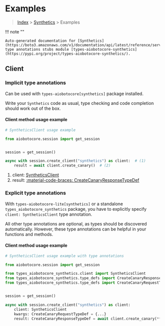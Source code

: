 # Examples

> [Index](../README.md) > [Synthetics](./README.md) > Examples

!!! note ""

    Auto-generated documentation for [Synthetics](https://boto3.amazonaws.com/v1/documentation/api/latest/reference/services/synthetics.html#synthetics)
    type annotations stubs module [types-aiobotocore-synthetics](https://pypi.org/project/types-aiobotocore-synthetics/).

## Client

### Implicit type annotations

Can be used with `types-aiobotocore[synthetics]` package installed.

Write your `Synthetics` code as usual,
type checking and code completion should work out of the box.



#### Client method usage example

```python
# SyntheticsClient usage example

from aiobotocore.session import get_session


session = get_session()

async with session.create_client("synthetics") as client:  # (1)
    result = await client.create_canary()  # (2)
```

1. client: [SyntheticsClient](./client.md)
2. result: [:material-code-braces: CreateCanaryResponseTypeDef](./type_defs.md#createcanaryresponsetypedef)






### Explicit type annotations

With `types-aiobotocore-lite[synthetics]`
or a standalone `types_aiobotocore_synthetics` package, you have to explicitly specify
`client: SyntheticsClient` type annotation.

All other type annotations are optional, as types should be discovered automatically.
However, these type annotations can be helpful in your functions and methods.


#### Client method usage example

```python
# SyntheticsClient usage example with type annotations

from aiobotocore.session import get_session

from types_aiobotocore_synthetics.client import SyntheticsClient
from types_aiobotocore_synthetics.type_defs import CreateCanaryResponseTypeDef
from types_aiobotocore_synthetics.type_defs import CreateCanaryRequestTypeDef


session = get_session()

async with session.create_client("synthetics") as client:
    client: SyntheticsClient
    kwargs: CreateCanaryRequestTypeDef = {...}
    result: CreateCanaryResponseTypeDef = await client.create_canary(**kwargs)
```




